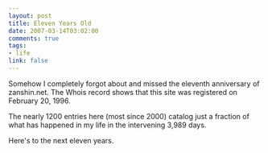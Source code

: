 ```yaml
--- 
layout: post
title: Eleven Years Old
date: 2007-03-14T03:02:00
comments: true
tags:
- life
link: false
---
```

Somehow I completely forgot about and missed the eleventh anniversary of zanshin.net. The Whois record shows that this site was registered on February 20, 1996.

The nearly 1200 entries here (most since 2000) catalog just a fraction of what has happened in my life in the intervening 3,989 days.

Here's to the next eleven years.
